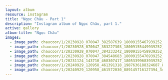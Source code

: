 ```yaml
---
layout: album
resource: instagram
title: "Ngọc Châu - Part 1"
description: "Instagram album of Ngọc Châu, part 1."
active: gallery
album-title: "Ngọc Châu"
images:
  - image_path: chaucoor/1/20230928_070047_382587639_18009155467939252_4731554120739510917_n.jpg
  - image_path: chaucoor/1/20230928_070047_383227303_18009155449939252_3236288225400494578_n.jpg
  - image_path: chaucoor/1/20230928_070047_384233242_18009155458939252_4833067650541091011_n.jpg
  - image_path: chaucoor/1/20230928_070047_384548683_18009155476939252_4716663190012842815_n.jpg
  - image_path: chaucoor/1/20231124_143710_468307417_18053399683939252_742228006196076619_n.jpg
  - image_path: chaucoor/1/20240929_120958_461391318_1987636188324687_8160231604694919816_n.jpg
  - image_path: chaucoor/1/20240929_120958_461572030_889145716127394_3458511529200602532_n.jpg
---
```

